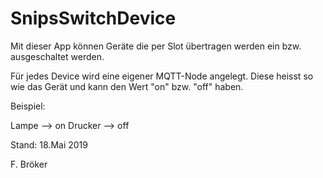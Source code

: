# SnipsSwitchDevice

Mit dieser App können Geräte die per Slot übertragen werden ein bzw. ausgeschaltet werden.

Für jedes Device wird eine eigener MQTT-Node angelegt. Diese heisst so wie das Gerät und kann den Wert "on" bzw. "off" haben.

Beispiel:

Lampe --> on
Drucker --> off

Stand: 18.Mai 2019

F. Bröker
